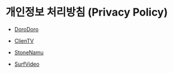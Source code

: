# 개인정보 처리방침 (Privacy Policy)

- [DoroDoro](dorodoro.md)

- [ClienTV](clientv.md)

- [StoneNamu](stonenamu.md)

- [SurfVideo](surfvideo.md)
